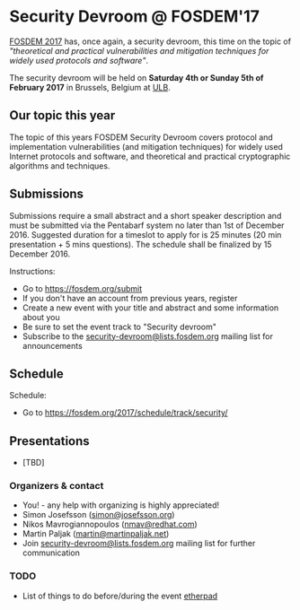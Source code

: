 # Security Devroom @ FOSDEM'17

[FOSDEM 2017](https://fosdem.org/2017/) has, once again, a security devroom, this time on the topic of _"theoretical and practical vulnerabilities and mitigation techniques for widely used protocols and software"_. 

The security devroom will be held on **Saturday 4th or Sunday 5th of February 2017** in Brussels, Belgium at [ULB](http://www.ulb.ac.be/).

## Our topic this year

The topic of this years FOSDEM Security Devroom covers protocol and
implementation vulnerabilities (and mitigation techniques) for widely
used Internet protocols and software, and theoretical and practical
cryptographic algorithms and techniques.

## Submissions

Submissions require a small abstract and a short speaker description
and must be submitted via the Pentabarf system no later than 1st of
December 2016. Suggested duration for a timeslot to apply for is 25
minutes (20 min presentation + 5 mins questions). The schedule shall
be finalized by 15 December 2016.

Instructions:

  * Go to https://fosdem.org/submit
  * If you don't have an account from previous years, register
  * Create a new event with your title and abstract and some information about you
  * Be sure to set the event track to "Security devroom"
  * Subscribe to the [security-devroom@lists.fosdem.org](https://lists.fosdem.org/listinfo/security-devroom) mailing list for announcements

## Schedule

Schedule:

  - Go to https://fosdem.org/2017/schedule/track/security/

## Presentations

* [TBD]

### Organizers & contact

  * You! - any help with organizing is highly appreciated!
  * Simon Josefsson (simon@josefsson.org)
  * Nikos Mavrogiannopoulos (nmav@redhat.com)
  * Martin Paljak (martin@martinpaljak.net)
  * Join [security-devroom@lists.fosdem.org](https://lists.fosdem.org/listinfo/security-devroom) mailing list for further communication

### TODO
  * List of things to do before/during the event [etherpad](https://piratenpad.de/p/IAaXIfU1H89lL)
